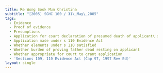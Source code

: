 ```yaml
---
title: Re Wong Sook Mun Christina
subtitle: "[2005] SGHC 100 / 31\_May\_2005"
tags:
  - Evidence
  - Proof of evidence
  - Presumptions
  - Application for court declaration of presumed death of applicant\'s father
  - Application made under s 110 Evidence Act
  - Whether elements under s 110 satisfied
  - Whether burden of proving father dead resting on applicant
  - Whether appropriate for court to grant application
  - 'Sections 109, 110 Evidence Act (Cap 97, 1997 Rev Ed)'
layout: single
---
```


